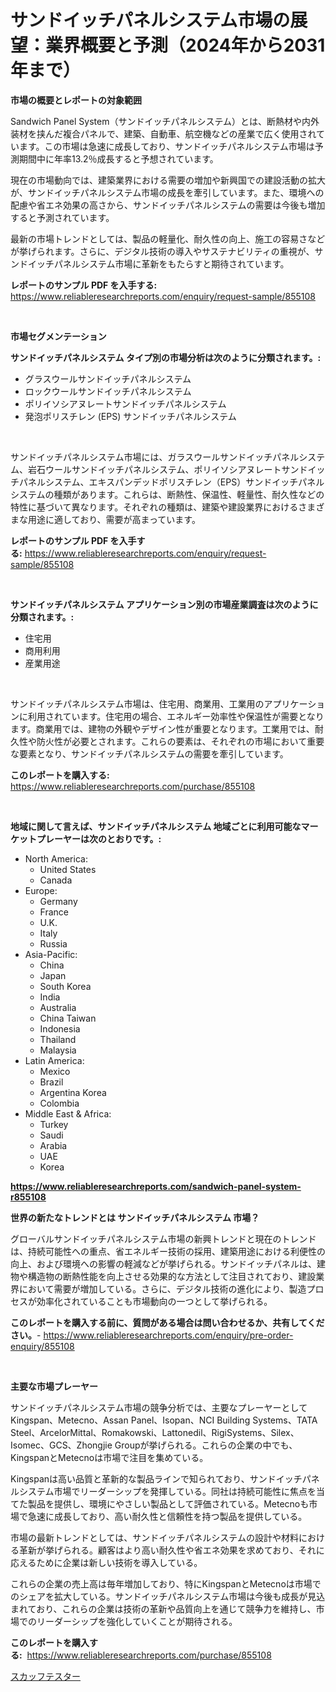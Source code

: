 <p><h1>サンドイッチパネルシステム市場の展望：業界概要と予測（2024年から2031年まで）</h1></p><p><strong>市場の概要とレポートの対象範囲</strong></p>
<p><p>Sandwich Panel System（サンドイッチパネルシステム）とは、断熱材や内外装材を挟んだ複合パネルで、建築、自動車、航空機などの産業で広く使用されています。この市場は急速に成長しており、サンドイッチパネルシステム市場は予測期間中に年率13.2％成長すると予想されています。</p><p>現在の市場動向では、建築業界における需要の増加や新興国での建設活動の拡大が、サンドイッチパネルシステム市場の成長を牽引しています。また、環境への配慮や省エネ効果の高さから、サンドイッチパネルシステムの需要は今後も増加すると予測されています。</p><p>最新の市場トレンドとしては、製品の軽量化、耐久性の向上、施工の容易さなどが挙げられます。さらに、デジタル技術の導入やサステナビリティの重視が、サンドイッチパネルシステム市場に革新をもたらすと期待されています。</p></p>
<p><strong>レポートのサンプル PDF を入手する:</strong> <a href="https://www.reliableresearchreports.com/enquiry/request-sample/855108">https://www.reliableresearchreports.com/enquiry/request-sample/855108</a></p>
<p>&nbsp;</p>
<p><strong>市場セグメンテーション</strong></p>
<p><strong>サンドイッチパネルシステム タイプ別の市場分析は次のように分類されます。:</strong></p>
<p><ul><li>グラスウールサンドイッチパネルシステム</li><li>ロックウールサンドイッチパネルシステム</li><li>ポリイソシアヌレートサンドイッチパネルシステム</li><li>発泡ポリスチレン (EPS) サンドイッチパネルシステム</li></ul></p>
<p>&nbsp;</p>
<p><p>サンドイッチパネルシステム市場には、ガラスウールサンドイッチパネルシステム、岩石ウールサンドイッチパネルシステム、ポリイソシアヌレートサンドイッチパネルシステム、エキスパンデッドポリスチレン（EPS）サンドイッチパネルシステムの種類があります。これらは、断熱性、保温性、軽量性、耐久性などの特性に基づいて異なります。それぞれの種類は、建築や建設業界におけるさまざまな用途に適しており、需要が高まっています。</p></p>
<p><strong>レポートのサンプル PDF を入手する:</strong>&nbsp;<a href="https://www.reliableresearchreports.com/enquiry/request-sample/855108">https://www.reliableresearchreports.com/enquiry/request-sample/855108</a></p>
<p>&nbsp;</p>
<p><strong> サンドイッチパネルシステム アプリケーション別の市場産業調査は次のように分類されます。:</strong></p>
<p><ul><li>住宅用</li><li>商用利用</li><li>産業用途</li></ul></p>
<p>&nbsp;</p>
<p><p>サンドイッチパネルシステム市場は、住宅用、商業用、工業用のアプリケーションに利用されています。住宅用の場合、エネルギー効率性や保温性が需要となります。商業用では、建物の外観やデザイン性が重要となります。工業用では、耐久性や防火性が必要とされます。これらの要素は、それぞれの市場において重要な要素となり、サンドイッチパネルシステムの需要を牽引しています。</p></p>
<p><strong>このレポートを購入する:</strong>&nbsp; <a href="https://www.reliableresearchreports.com/purchase/855108">https://www.reliableresearchreports.com/purchase/855108</a></p>
<p>&nbsp;</p>
<p><strong>地域に関して言えば、サンドイッチパネルシステム 地域ごとに利用可能なマーケットプレーヤーは次のとおりです。:</strong></p>
<p><ul>
    <li>
        North America:
        <ul>
            <li>United States</li>
            <li>Canada</li>
        </ul>
    </li>
    <li>
        Europe:
        <ul>
            <li>Germany</li>
            <li>France</li>
            <li>U.K.</li>
            <li>Italy</li>
            <li>Russia</li>
        </ul>
    </li>
    <li>
        Asia-Pacific:
        <ul>
            <li>China</li>
            <li>Japan</li>
            <li>South Korea</li>
            <li>India</li>
            <li>Australia</li>
            <li>China Taiwan</li>
            <li>Indonesia</li>
            <li>Thailand</li>
            <li>Malaysia</li>
        </ul>
    </li>
    <li>
        Latin America:
        <ul>
            <li>Mexico</li>
            <li>Brazil</li>
            <li>Argentina Korea</li>
            <li>Colombia</li>
        </ul>
    </li>
    <li>
        Middle East & Africa:
        <ul>
            <li>Turkey</li>
            <li>Saudi</li>
            <li>Arabia</li>
            <li>UAE</li>
            <li>Korea</li>
        </ul>
    </li>
    </ul></p>
<p><strong><a href="https://www.reliableresearchreports.com/sandwich-panel-system-r855108">https://www.reliableresearchreports.com/sandwich-panel-system-r855108</a></strong>&nbsp;</p>
<p><strong>世界の新たなトレンドとは サンドイッチパネルシステム 市場？</strong></p>
<p><p>グローバルサンドイッチパネルシステム市場の新興トレンドと現在のトレンドは、持続可能性への重点、省エネルギー技術の採用、建築用途における利便性の向上、および環境への影響の軽減などが挙げられる。サンドイッチパネルは、建物や構造物の断熱性能を向上させる効果的な方法として注目されており、建設業界において需要が増加している。さらに、デジタル技術の進化により、製造プロセスが効率化されていることも市場動向の一つとして挙げられる。</p></p>
<p><strong>このレポートを購入する前に、質問がある場合は問い合わせるか、共有してください。</strong>- <a href="https://www.reliableresearchreports.com/enquiry/pre-order-enquiry/855108">https://www.reliableresearchreports.com/enquiry/pre-order-enquiry/855108</a></p>
<p>&nbsp;</p>
<p><strong>主要な市場プレーヤー</strong></p>
<p><p>サンドイッチパネルシステム市場の競争分析では、主要なプレーヤーとしてKingspan、Metecno、Assan Panel、Isopan、NCI Building Systems、TATA Steel、ArcelorMittal、Romakowski、Lattonedil、RigiSystems、Silex、Isomec、GCS、Zhongjie Groupが挙げられる。これらの企業の中でも、KingspanとMetecnoは市場で注目を集めている。</p><p>Kingspanは高い品質と革新的な製品ラインで知られており、サンドイッチパネルシステム市場でリーダーシップを発揮している。同社は持続可能性に焦点を当てた製品を提供し、環境にやさしい製品として評価されている。Metecnoも市場で急速に成長しており、高い耐久性と信頼性を持つ製品を提供している。</p><p>市場の最新トレンドとしては、サンドイッチパネルシステムの設計や材料における革新が挙げられる。顧客はより高い耐久性や省エネ効果を求めており、それに応えるために企業は新しい技術を導入している。</p><p>これらの企業の売上高は毎年増加しており、特にKingspanとMetecnoは市場でのシェアを拡大している。サンドイッチパネルシステム市場は今後も成長が見込まれており、これらの企業は技術の革新や品質向上を通じて競争力を維持し、市場でのリーダーシップを強化していくことが期待される。</p></p>
<p><strong>このレポートを購入する:</strong>&nbsp;&nbsp;<a href="https://www.reliableresearchreports.com/purchase/855108">https://www.reliableresearchreports.com/purchase/855108</a></p>
<p><p><a href="https://github.com/zoetazuur/Market-Research-Report-List-1/blob/main/519615819726.md">スカッフテスター</a></p></p>